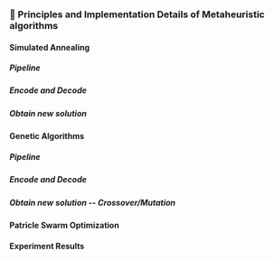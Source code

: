 ### 📣 Principles and Implementation Details of Metaheuristic algorithms
#### Simulated Annealing
##### Pipeline
##### Encode and Decode
##### Obtain new solution

#### Genetic Algorithms
##### Pipeline
##### Encode and Decode
##### Obtain new solution -- Crossover/Mutation

#### Patricle Swarm Optimization

#### Experiment Results

